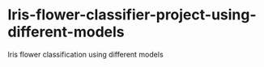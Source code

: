 # Iris-flower-classifier-project-using-different-models
Iris flower classification using different models

